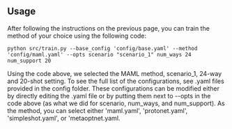## Usage

After following the instructions on the previous page, you can train the method of your choice using the following code:

```
python src/train.py --base_config 'config/base.yaml' --method 'config/maml.yaml' --opts scenario "scenario_1" num_ways 24 num_support 20
```
Using the code above, we selected the MAML method, scenario_1, 24-way and 20-shot setting.
To see the full list of the configurations, see .yaml files provided in the config folder. These configurations can be modified either by directly editing the .yaml file or by putting them next to --opts in the code above (as what we did for scenario, num_ways, and num_support). As the method, you can select either 'maml.yaml', 'protonet.yaml', 'simpleshot.yaml', or 'metaoptnet.yaml.
